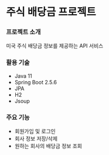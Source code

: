 # 주식 배당금 프로젝트
### 프로젝트 소개
미국 주식 배당금 정보를 제공하는 API 서비스


### 활용 기술
- Java 11
- Spring Boot 2.5.6
- JPA
- H2
- Jsoup

### 주요 기능
- 회원가입 및 로그인
- 회사 정보 저장/삭제
- 원하는 회사의 배당금 정보 조회
